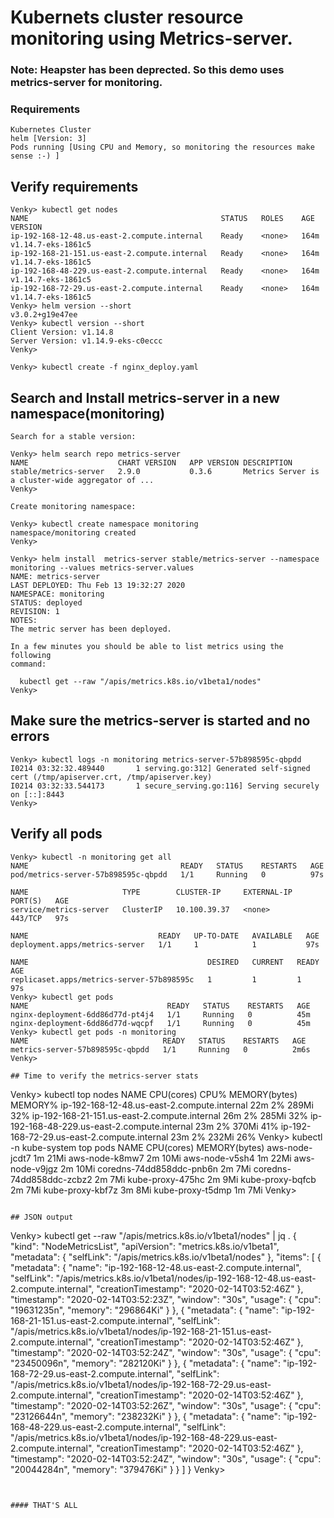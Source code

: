 # Kubernets cluster resource monitoring using Metrics-server.

### Note: Heapster has been deprected. So this demo uses metrics-server for monitoring.

### Requirements
```
Kubernetes Cluster
helm [Version: 3]
Pods running [Using CPU and Memory, so monitoring the resources make sense :-) ]
```


## Verify requirements
```
Venky> kubectl get nodes
NAME                                           STATUS   ROLES    AGE    VERSION
ip-192-168-12-48.us-east-2.compute.internal    Ready    <none>   164m   v1.14.7-eks-1861c5
ip-192-168-21-151.us-east-2.compute.internal   Ready    <none>   164m   v1.14.7-eks-1861c5
ip-192-168-48-229.us-east-2.compute.internal   Ready    <none>   164m   v1.14.7-eks-1861c5
ip-192-168-72-29.us-east-2.compute.internal    Ready    <none>   164m   v1.14.7-eks-1861c5
Venky> helm version --short
v3.0.2+g19e47ee
Venky> kubectl version --short
Client Version: v1.14.8
Server Version: v1.14.9-eks-c0eccc
Venky>

Venky> kubectl create -f nginx_deploy.yaml

```

## Search and Install metrics-server in a new namespace(monitoring)

```
Search for a stable version:

Venky> helm search repo metrics-server
NAME                 	CHART VERSION	APP VERSION	DESCRIPTION
stable/metrics-server	2.9.0        	0.3.6      	Metrics Server is a cluster-wide aggregator of ...
Venky>

Create monitoring namespace:

Venky> kubectl create namespace monitoring
namespace/monitoring created
Venky>

Venky> helm install  metrics-server stable/metrics-server --namespace monitoring --values metrics-server.values
NAME: metrics-server
LAST DEPLOYED: Thu Feb 13 19:32:27 2020
NAMESPACE: monitoring
STATUS: deployed
REVISION: 1
NOTES:
The metric server has been deployed.

In a few minutes you should be able to list metrics using the following
command:

  kubectl get --raw "/apis/metrics.k8s.io/v1beta1/nodes"
Venky>

```

## Make sure the metrics-server is started and no errors
```
Venky> kubectl logs -n monitoring metrics-server-57b898595c-qbpdd
I0214 03:32:32.489440       1 serving.go:312] Generated self-signed cert (/tmp/apiserver.crt, /tmp/apiserver.key)
I0214 03:32:33.544173       1 secure_serving.go:116] Serving securely on [::]:8443
Venky>
```

## Verify all pods

```
Venky> kubectl -n monitoring get all
NAME                                  READY   STATUS    RESTARTS   AGE
pod/metrics-server-57b898595c-qbpdd   1/1     Running   0          97s

NAME                     TYPE        CLUSTER-IP     EXTERNAL-IP   PORT(S)   AGE
service/metrics-server   ClusterIP   10.100.39.37   <none>        443/TCP   97s

NAME                             READY   UP-TO-DATE   AVAILABLE   AGE
deployment.apps/metrics-server   1/1     1            1           97s

NAME                                        DESIRED   CURRENT   READY   AGE
replicaset.apps/metrics-server-57b898595c   1         1         1       97s
Venky> kubectl get pods
NAME                               READY   STATUS    RESTARTS   AGE
nginx-deployment-6dd86d77d-pt4j4   1/1     Running   0          45m
nginx-deployment-6dd86d77d-wqcpf   1/1     Running   0          45m
Venky> kubectl get pods -n monitoring
NAME                              READY   STATUS    RESTARTS   AGE
metrics-server-57b898595c-qbpdd   1/1     Running   0          2m6s
Venky> 

## Time to verify the metrics-server stats

```
Venky> kubectl top nodes
NAME                                           CPU(cores)   CPU%   MEMORY(bytes)   MEMORY%
ip-192-168-12-48.us-east-2.compute.internal    22m          2%     289Mi           32%
ip-192-168-21-151.us-east-2.compute.internal   26m          2%     285Mi           32%
ip-192-168-48-229.us-east-2.compute.internal   23m          2%     370Mi           41%
ip-192-168-72-29.us-east-2.compute.internal    23m          2%     232Mi           26%
Venky> kubectl -n kube-system top pods
NAME                       CPU(cores)   MEMORY(bytes)
aws-node-jcdt7             1m           21Mi
aws-node-k8mw7             2m           10Mi
aws-node-v5sh4             1m           22Mi
aws-node-v9jgz             2m           10Mi
coredns-74dd858ddc-pnb6n   2m           7Mi
coredns-74dd858ddc-zcbz2   2m           7Mi
kube-proxy-475hc           2m           9Mi
kube-proxy-bqfcb           2m           7Mi
kube-proxy-kbf7z           3m           8Mi
kube-proxy-t5dmp           1m           7Mi
Venky>

```

## JSON output 

```
Venky> kubectl get --raw "/apis/metrics.k8s.io/v1beta1/nodes" | jq .
{
  "kind": "NodeMetricsList",
  "apiVersion": "metrics.k8s.io/v1beta1",
  "metadata": {
    "selfLink": "/apis/metrics.k8s.io/v1beta1/nodes"
  },
  "items": [
    {
      "metadata": {
        "name": "ip-192-168-12-48.us-east-2.compute.internal",
        "selfLink": "/apis/metrics.k8s.io/v1beta1/nodes/ip-192-168-12-48.us-east-2.compute.internal",
        "creationTimestamp": "2020-02-14T03:52:46Z"
      },
      "timestamp": "2020-02-14T03:52:23Z",
      "window": "30s",
      "usage": {
        "cpu": "19631235n",
        "memory": "296864Ki"
      }
    },
    {
      "metadata": {
        "name": "ip-192-168-21-151.us-east-2.compute.internal",
        "selfLink": "/apis/metrics.k8s.io/v1beta1/nodes/ip-192-168-21-151.us-east-2.compute.internal",
        "creationTimestamp": "2020-02-14T03:52:46Z"
      },
      "timestamp": "2020-02-14T03:52:24Z",
      "window": "30s",
      "usage": {
        "cpu": "23450096n",
        "memory": "282120Ki"
      }
    },
    {
      "metadata": {
        "name": "ip-192-168-72-29.us-east-2.compute.internal",
        "selfLink": "/apis/metrics.k8s.io/v1beta1/nodes/ip-192-168-72-29.us-east-2.compute.internal",
        "creationTimestamp": "2020-02-14T03:52:46Z"
      },
      "timestamp": "2020-02-14T03:52:26Z",
      "window": "30s",
      "usage": {
        "cpu": "23126644n",
        "memory": "238232Ki"
      }
    },
    {
      "metadata": {
        "name": "ip-192-168-48-229.us-east-2.compute.internal",
        "selfLink": "/apis/metrics.k8s.io/v1beta1/nodes/ip-192-168-48-229.us-east-2.compute.internal",
        "creationTimestamp": "2020-02-14T03:52:46Z"
      },
      "timestamp": "2020-02-14T03:52:24Z",
      "window": "30s",
      "usage": {
        "cpu": "20044284n",
        "memory": "379476Ki"
      }
    }
  ]
}
Venky>
```


#### THAT'S ALL





